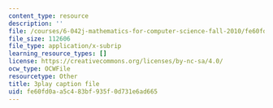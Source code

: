 ```yaml
---
content_type: resource
description: ''
file: /courses/6-042j-mathematics-for-computer-science-fall-2010/fe60fd0aa5c483bf935f0d731e6ad665_gGlMSe7uEkA.srt
file_size: 112606
file_type: application/x-subrip
learning_resource_types: []
license: https://creativecommons.org/licenses/by-nc-sa/4.0/
ocw_type: OCWFile
resourcetype: Other
title: 3play caption file
uid: fe60fd0a-a5c4-83bf-935f-0d731e6ad665
---
```


